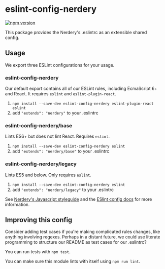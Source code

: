 # eslint-config-nerdery

[![npm version](https://badge.fury.io/js/eslint-config-nerdery.svg)](http://badge.fury.io/js/eslint-config-nerdery)

This package provides the Nerdery's .eslintrc as an extensible shared config.

## Usage

We export three ESLint configurations for your usage.

### eslint-config-nerdery

Our default export contains all of our ESLint rules, including EcmaScript 6+
and React. It requires `eslint` and `eslint-plugin-react`.

1. `npm install --save-dev eslint-config-nerdery eslint-plugin-react eslint`
2. add `"extends": "nerdery"` to your .eslintrc

### eslint-config-nerdery/base

Lints ES6+ but does not lint React. Requires `eslint`.

1. `npm install --save-dev eslint-config-nerdery eslint`
2. add `"extends": "nerdery/base"` to your .eslintrc

### eslint-config-nerdery/legacy

Lints ES5 and below. Only requires `eslint`.

1. `npm install --save-dev eslint-config-nerdery eslint`
2. add `"extends": "nerdery/legacy"` to your .eslintrc

See [Nerdery's Javascript styleguide](https://github.com/thenerdery/javascript-standards) and
the [ESlint config docs](http://eslint.org/docs/user-guide/configuring#extending-configuration-files)
for more information.

## Improving this config

Consider adding test cases if you're making complicated rules changes, like
anything involving regexes. Perhaps in a distant future, we could use literate
programming to structure our README as test cases for our .eslintrc?

You can run tests with `npm test`.

You can make sure this module lints with itself using `npm run lint`.
